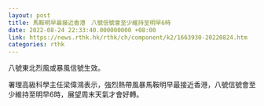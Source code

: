 ```yaml
---
layout: post
title: 馬鞍明早最接近香港　八號信號會至少維持至明早6時
date: 2022-08-24 22:33:40.000000000 +08:00
link: https://news.rthk.hk/rthk/ch/component/k2/1663930-20220824.htm
categories: rthk
---
```


八號東北烈風或暴風信號生效。

署理高級科學主任梁偉鴻表示，強烈熱帶風暴馬鞍明早最接近香港，八號信號會至少維持至明早6時，展望周末天氣才會好轉。
